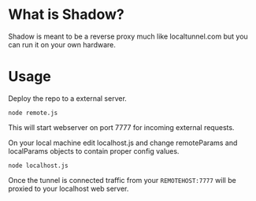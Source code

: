 # What is Shadow?

Shadow is meant to be a reverse proxy much like localtunnel.com but you can run it on your own hardware.

# Usage

Deploy the repo to a external server. 

```node remote.js```

This will start webserver on port 7777 for incoming external requests.


On your local machine edit localhost.js and change remoteParams and localParams objects to contain proper config values. 

```node localhost.js```

Once the tunnel is connected traffic from your ```REMOTEHOST:7777``` will be proxied to your localhost web server.

